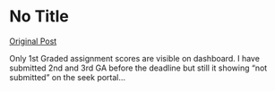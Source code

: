 # No Title

[Original Post](https://discourse.onlinedegree.iitm.ac.in/t/166189/23)

<p>Only 1st Graded assignment scores are visible on dashboard.  I have submitted 2nd and 3rd GA before the deadline but still it showing “not submitted” on the seek portal…</p>